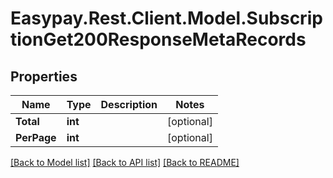# Easypay.Rest.Client.Model.SubscriptionGet200ResponseMetaRecords

## Properties

Name | Type | Description | Notes
------------ | ------------- | ------------- | -------------
**Total** | **int** |  | [optional] 
**PerPage** | **int** |  | [optional] 

[[Back to Model list]](../README.md#documentation-for-models) [[Back to API list]](../README.md#documentation-for-api-endpoints) [[Back to README]](../README.md)

